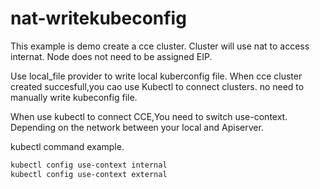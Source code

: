 # nat-writekubeconfig

This example is demo create a cce cluster.
Cluster will use nat to access internat.
Node does not need to be assigned EIP.

Use local_file provider to write local kuberconfig file.
When cce cluster created succesfull,you cao use Kubectl to connect clusters.
no need to manually write kubeconfig file.

When use kubectl to connect CCE,You need to switch use-context.
Depending on the network between your local and Apiserver.

kubectl command example.

```bash
kubectl config use-context internal
kubectl config use-context external
```
